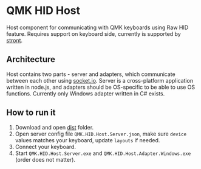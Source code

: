 # QMK HID Host

Host component for communicating with QMK keyboards using Raw HID feature. Requires support on keyboard side, currently is supported by [stront](https://github.com/zzeneg/stront).

## Architecture

Host contains two parts - server and adapters, which communicate between each other using [socket.io](https://socket.io). Server is a cross-platform application written in node.js, and adapters should be OS-specific to be able to use OS functions. Currently only Windows adapter written in C# exists.

## How to run it

1. Download and open [dist](/dist) folder.
2. Open server config file `QMK.HID.Host.Server.json`, make sure `device` values matches your keyboard, update `layouts` if needed.
3. Connect your keyboard.
4. Start `QMK.HID.Host.Server.exe` and `QMK.HID.Host.Adapter.Windows.exe` (order does not matter).
